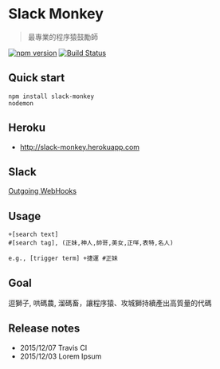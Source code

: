 # Slack Monkey

> 最專業的程序猿鼓勵師

[![npm version](https://badge.fury.io/js/slack-monkey.svg)](https://badge.fury.io/js/slack-monkey) [![Build Status](https://travis-ci.org/maxis1718/slack-monkey.svg)](https://travis-ci.org/maxis1718/slack-monkey)

## Quick start

```
npm install slack-monkey
nodemon
```

## Heroku

- http://slack-monkey.herokuapp.com

## Slack

[Outgoing WebHooks](https://searchfetd.slack.com/services/6526464182?updated=1)

## Usage

```
+[search text]
#[search tag], (正妹,神人,帥哥,美女,正咩,表特,名人)

e.g., [trigger term] +捷運 #正妹
```

## Goal

逗獅子, 哄碼農, 溜碼畜，讓程序猿、攻城獅持續產出高質量的代碼


## Release notes

- 2015/12/07 Travis CI
- 2015/12/03 Lorem Ipsum

